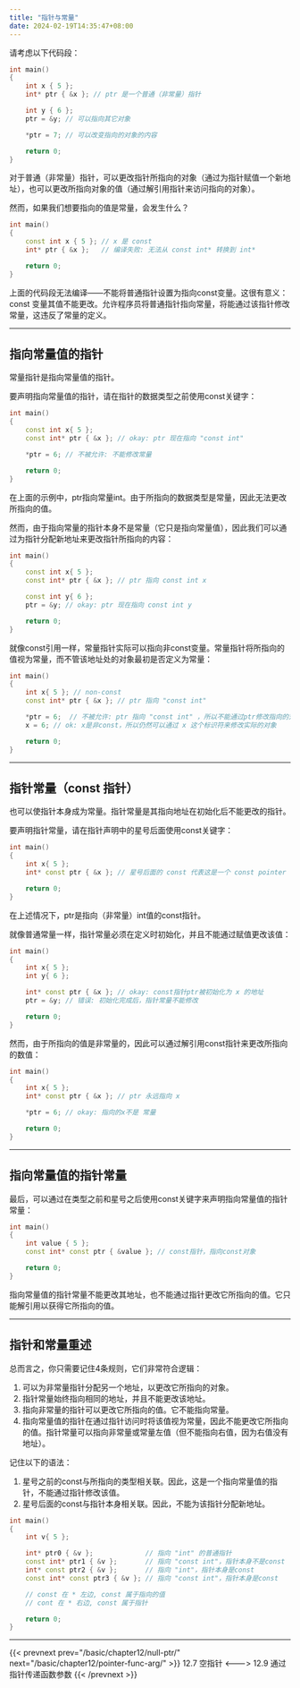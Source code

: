```yaml
---
title: "指针与常量"
date: 2024-02-19T14:35:47+08:00
---
```


请考虑以下代码段：

```C++
int main()
{
    int x { 5 };
    int* ptr { &x }; // ptr 是一个普通（非常量）指针

    int y { 6 };
    ptr = &y; // 可以指向其它对象

    *ptr = 7; // 可以改变指向的对象的内容

    return 0;
}
```

对于普通（非常量）指针，可以更改指针所指向的对象（通过为指针赋值一个新地址），也可以更改所指向对象的值（通过解引用指针来访问指向的对象）。

然而，如果我们想要指向的值是常量，会发生什么？

```C++
int main()
{
    const int x { 5 }; // x 是 const
    int* ptr { &x };   // 编译失败: 无法从 const int* 转换到 int*

    return 0;
}
```

上面的代码段无法编译——不能将普通指针设置为指向const变量。这很有意义：const 变量其值不能更改。允许程序员将普通指针指向常量，将能通过该指针修改常量，这违反了常量的定义。

***
## 指向常量值的指针

常量指针是指向常量值的指针。

要声明指向常量值的指针，请在指针的数据类型之前使用const关键字：

```C++
int main()
{
    const int x{ 5 };
    const int* ptr { &x }; // okay: ptr 现在指向 "const int"

    *ptr = 6; // 不被允许: 不能修改常量

    return 0;
}
```

在上面的示例中，ptr指向常量int。由于所指向的数据类型是常量，因此无法更改所指向的值。

然而，由于指向常量的指针本身不是常量（它只是指向常量值），因此我们可以通过为指针分配新地址来更改指针所指向的内容：

```C++
int main()
{
    const int x{ 5 };
    const int* ptr { &x }; // ptr 指向 const int x

    const int y{ 6 };
    ptr = &y; // okay: ptr 现在指向 const int y

    return 0;
}
```

就像const引用一样，常量指针实际可以指向非const变量。常量指针将所指向的值视为常量，而不管该地址处的对象最初是否定义为常量：

```C++
int main()
{
    int x{ 5 }; // non-const
    const int* ptr { &x }; // ptr 指向 "const int"

    *ptr = 6;  // 不被允许: ptr 指向 "const int" ，所以不能通过ptr修改指向的对象
    x = 6; // ok: x是非const，所以仍然可以通过 x 这个标识符来修改实际的对象

    return 0;
}
```

***
## 指针常量（const 指针）

也可以使指针本身成为常量。指针常量是其指向地址在初始化后不能更改的指针。

要声明指针常量，请在指针声明中的星号后面使用const关键字：

```C++
int main()
{
    int x{ 5 };
    int* const ptr { &x }; // 星号后面的 const 代表这是一个 const pointer

    return 0;
}
```

在上述情况下，ptr是指向（非常量）int值的const指针。

就像普通常量一样，指针常量必须在定义时初始化，并且不能通过赋值更改该值：

```C++
int main()
{
    int x{ 5 };
    int y{ 6 };

    int* const ptr { &x }; // okay: const指针ptr被初始化为 x 的地址
    ptr = &y; // 错误: 初始化完成后，指针常量不能修改

    return 0;
}
```

然而，由于所指向的值是非常量的，因此可以通过解引用const指针来更改所指向的数值：

```C++
int main()
{
    int x{ 5 };
    int* const ptr { &x }; // ptr 永远指向 x

    *ptr = 6; // okay: 指向的x不是 常量

    return 0;
}
```

***
## 指向常量值的指针常量

最后，可以通过在类型之前和星号之后使用const关键字来声明指向常量值的指针常量：

```C++
int main()
{
    int value { 5 };
    const int* const ptr { &value }; // const指针，指向const对象

    return 0;
}
```

指向常量值的指针常量不能更改其地址，也不能通过指针更改它所指向的值。它只能解引用以获得它所指向的值。

***
## 指针和常量重述

总而言之，你只需要记住4条规则，它们非常符合逻辑：

1. 可以为非常量指针分配另一个地址，以更改它所指向的对象。
2. 指针常量始终指向相同的地址，并且不能更改该地址。
3. 指向非常量的指针可以更改它所指向的值。它不能指向常量。
4. 指向常量值的指针在通过指针访问时将该值视为常量，因此不能更改它所指向的值。指针常量可以指向非常量或常量左值（但不能指向右值，因为右值没有地址）。

记住以下的语法：

1. 星号之前的const与所指向的类型相关联。因此，这是一个指向常量值的指针，不能通过指针修改该值。
2. 星号后面的const与指针本身相关联。因此，不能为该指针分配新地址。


```C++
int main()
{
    int v{ 5 };

    int* ptr0 { &v };             // 指向 "int" 的普通指针
    const int* ptr1 { &v };       // 指向 "const int"，指针本身不是const
    int* const ptr2 { &v };       // 指向 "int"，指针本身是const
    const int* const ptr3 { &v }; // 指向 "const int"，指针本身是const

    // const 在 * 左边, const 属于指向的值
    // cont 在 * 右边, const 属于指针

    return 0;
}
```

***

{{< prevnext prev="/basic/chapter12/null-ptr/" next="/basic/chapter12/pointer-func-arg/" >}}
12.7 空指针
<--->
12.9 通过指针传递函数参数
{{< /prevnext >}}
